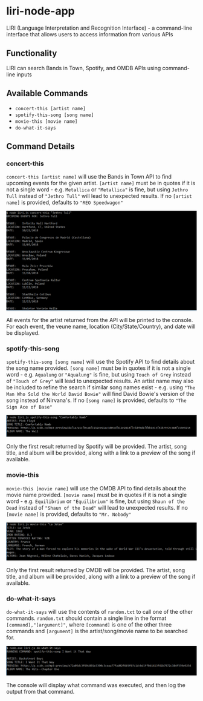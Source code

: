 # liri-node-app
LIRI (Language Interpretation and Recognition Interface) - a command-line interface that allows users to access information from various APIs

## Functionality
LIRI can search Bands in Town, Spotify, and OMDB APIs using command-line inputs

## Available Commands
* `concert-this [artist name]`
* `spotify-this-song [song name]`
* `movie-this [movie name]`
* `do-what-it-says`

## Command Details

### concert-this
`concert-this [artist name]` will use the Bands in Town API to find upcoming events for the given artist.
`[artist name]` must be in quotes if it is not a single word - e.g. `Metallica` or `"Metallica"` is fine, but using `Jethro Tull` instead of `"Jethro Tull"` will lead to unexpected results. If no `[artist name]` is provided, defaults to `"REO Speedwagon"`

![concert-this syntax and output demo](./images/concert-demo.png)

All events for the artist returned from the API will be printed to the console. For each event, the veune name, location (City/State/Country), and date will be displayed.


### spotify-this-song
`spotify-this-song [song name]` will use the Spotify API to find details about the song name provided.
`[song name]` must be in quotes if it is not a single word - e.g. `Aqualung` or `"Aqualung"` is fine, but using `Touch of Grey` instead of `"Touch of Grey"` will lead to unexpected results. An artist name may also be included to refine the search if similar song names exist - e.g. using `"The Man Who Sold the World David Bowie"` will find David Bowie's version of the song instead of Nirvana's. If no `[song name]` is provided, defaults to `"The Sign Ace of Base"`

![spotify-this-song syntax and output demo](./images/spotify-demo.png)

Only the first result returned by Spotify will be provided. The artist, song title, and album will be provided, along with a link to a preview of the song if available.


### movie-this
`movie-this [movie name]` will use the OMDB API to find details about the movie name provided.
`[movie name]` must be in quotes if it is not a single word - e.g. `Equilibrium` or `"Equilibrium"` is fine, but using `Shaun of the Dead` instead of `"Shaun of the Dead"` will lead to unexpected results. If no `[movie name]` is provided, defaults to `"Mr. Nobody"`

![movie-this syntax and output demo](./images/movie-demo.png)

Only the first result returned by OMDB will be provided. The artist, song title, and album will be provided, along with a link to a preview of the song if available.


### do-what-it-says
`do-what-it-says` will use the contents of `random.txt` to call one of the other commands.
`random.txt` should contain a single line in the format `[command],"[argument]"`, where `[command]` is one of the other three commands and `[argument]` is the artist/song/movie name to be searched for.

![do-what-it-says syntax and output demo](./images/do-it-demo.png)

The console will display what command was executed, and then log the output from that command.
